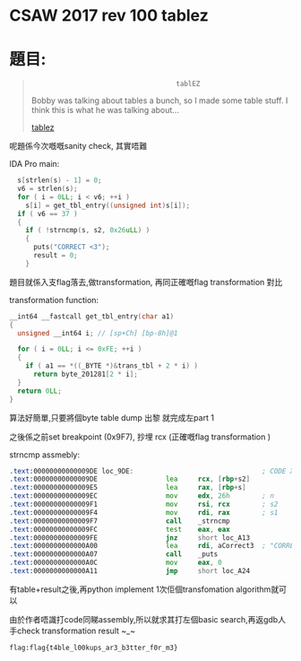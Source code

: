# CSAW 2017 rev 100 tablez

# 題目:


>                                         tablEZ
>Bobby was talking about tables a bunch, so I made some table stuff. I think this is what he was talking about...
>
>[tablez](tablez)


呢題係今次嘅嘅sanity check, 其實唔難

IDA Pro main:

```C++
  s[strlen(s) - 1] = 0;
  v6 = strlen(s);
  for ( i = 0LL; i < v6; ++i )
    s[i] = get_tbl_entry((unsigned int)s[i]);
  if ( v6 == 37 )
  {
    if ( !strncmp(s, s2, 0x26uLL) )
    {
      puts("CORRECT <3");
      result = 0;
    }
```
題目就係入支flag落去,做transformation, 再同正確嘅flag transformation 對比 

transformation function:

```C++
__int64 __fastcall get_tbl_entry(char a1)
{
  unsigned __int64 i; // [sp+Ch] [bp-8h]@1

  for ( i = 0LL; i <= 0xFE; ++i )
  {
    if ( a1 == *((_BYTE *)&trans_tbl + 2 * i) )
      return byte_201281[2 * i];
  }
  return 0LL;
}
```

算法好簡單,只要將個byte table dump 出黎 就完成左part 1

之後係之前set breakpoint (0x9F7), 抄埋 rcx  (正確嘅flag transformation )

strncmp assmebly:

```asm
.text:00000000000009DE loc_9DE:                                ; CODE XREF: main+129j
.text:00000000000009DE                 lea     rcx, [rbp+s2]
.text:00000000000009E5                 lea     rax, [rbp+s]
.text:00000000000009EC                 mov     edx, 26h        ; n
.text:00000000000009F1                 mov     rsi, rcx        ; s2
.text:00000000000009F4                 mov     rdi, rax        ; s1
.text:00000000000009F7                 call    _strncmp
.text:00000000000009FC                 test    eax, eax
.text:00000000000009FE                 jnz     short loc_A13
.text:0000000000000A00                 lea     rdi, aCorrect3  ; "CORRECT <3"
.text:0000000000000A07                 call    _puts
.text:0000000000000A0C                 mov     eax, 0
.text:0000000000000A11                 jmp     short loc_A24
```

有table+result之後,再python implement 1次佢個transfomation algorithm就可以


由於作者唔識打code同睇assembly,所以就求其打左個basic search,再返gdb人手check transformation result   ~_~


```
flag:flag{t4ble_l00kups_ar3_b3tter_f0r_m3}

```
